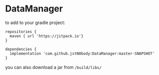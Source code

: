 # DataManager
to add to your gradle project:
```
repositories {
  maven { url 'https://jitpack.io'}
}

dependencies {
  implementation 'com.github.jstN0body:DataManager:master-SNAPSHOT'
}
```
you can also download a jar from `/build/libs/`
